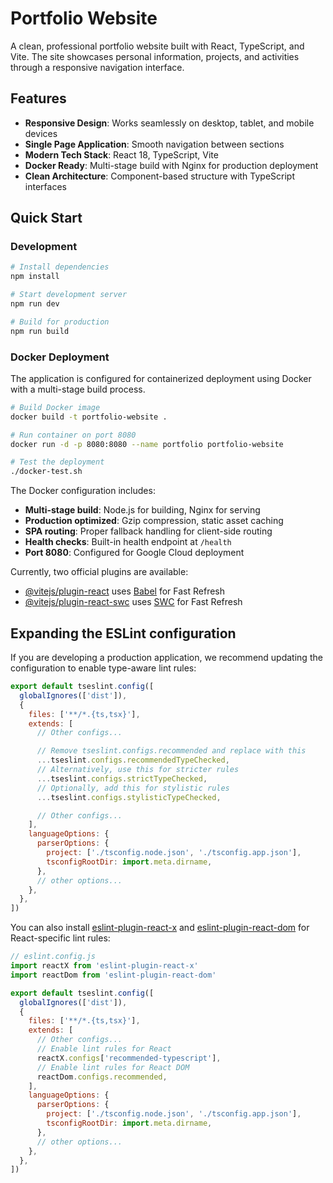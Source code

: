 # Portfolio Website

A clean, professional portfolio website built with React, TypeScript, and Vite. The site showcases personal information, projects, and activities through a responsive navigation interface.

## Features

- **Responsive Design**: Works seamlessly on desktop, tablet, and mobile devices
- **Single Page Application**: Smooth navigation between sections
- **Modern Tech Stack**: React 18, TypeScript, Vite
- **Docker Ready**: Multi-stage build with Nginx for production deployment
- **Clean Architecture**: Component-based structure with TypeScript interfaces

## Quick Start

### Development

```bash
# Install dependencies
npm install

# Start development server
npm run dev

# Build for production
npm run build
```

### Docker Deployment

The application is configured for containerized deployment using Docker with a multi-stage build process.

```bash
# Build Docker image
docker build -t portfolio-website .

# Run container on port 8080
docker run -d -p 8080:8080 --name portfolio portfolio-website

# Test the deployment
./docker-test.sh
```

The Docker configuration includes:
- **Multi-stage build**: Node.js for building, Nginx for serving
- **Production optimized**: Gzip compression, static asset caching
- **SPA routing**: Proper fallback handling for client-side routing
- **Health checks**: Built-in health endpoint at `/health`
- **Port 8080**: Configured for Google Cloud deployment

Currently, two official plugins are available:

- [@vitejs/plugin-react](https://github.com/vitejs/vite-plugin-react/blob/main/packages/plugin-react) uses [Babel](https://babeljs.io/) for Fast Refresh
- [@vitejs/plugin-react-swc](https://github.com/vitejs/vite-plugin-react/blob/main/packages/plugin-react-swc) uses [SWC](https://swc.rs/) for Fast Refresh

## Expanding the ESLint configuration

If you are developing a production application, we recommend updating the configuration to enable type-aware lint rules:

```js
export default tseslint.config([
  globalIgnores(['dist']),
  {
    files: ['**/*.{ts,tsx}'],
    extends: [
      // Other configs...

      // Remove tseslint.configs.recommended and replace with this
      ...tseslint.configs.recommendedTypeChecked,
      // Alternatively, use this for stricter rules
      ...tseslint.configs.strictTypeChecked,
      // Optionally, add this for stylistic rules
      ...tseslint.configs.stylisticTypeChecked,

      // Other configs...
    ],
    languageOptions: {
      parserOptions: {
        project: ['./tsconfig.node.json', './tsconfig.app.json'],
        tsconfigRootDir: import.meta.dirname,
      },
      // other options...
    },
  },
])
```

You can also install [eslint-plugin-react-x](https://github.com/Rel1cx/eslint-react/tree/main/packages/plugins/eslint-plugin-react-x) and [eslint-plugin-react-dom](https://github.com/Rel1cx/eslint-react/tree/main/packages/plugins/eslint-plugin-react-dom) for React-specific lint rules:

```js
// eslint.config.js
import reactX from 'eslint-plugin-react-x'
import reactDom from 'eslint-plugin-react-dom'

export default tseslint.config([
  globalIgnores(['dist']),
  {
    files: ['**/*.{ts,tsx}'],
    extends: [
      // Other configs...
      // Enable lint rules for React
      reactX.configs['recommended-typescript'],
      // Enable lint rules for React DOM
      reactDom.configs.recommended,
    ],
    languageOptions: {
      parserOptions: {
        project: ['./tsconfig.node.json', './tsconfig.app.json'],
        tsconfigRootDir: import.meta.dirname,
      },
      // other options...
    },
  },
])
```
